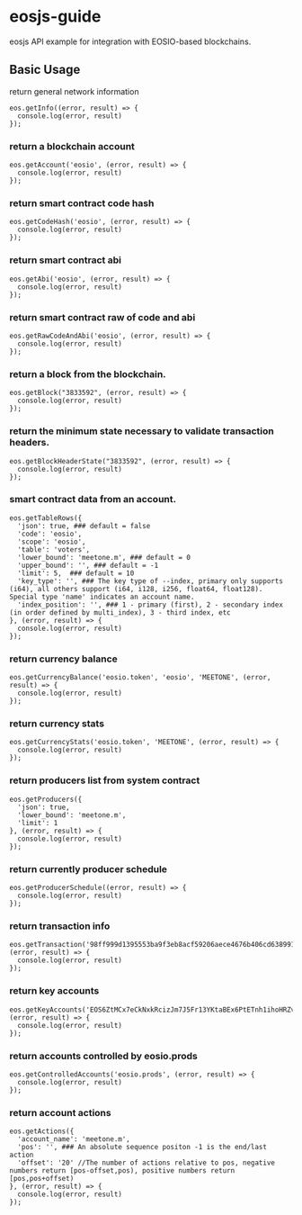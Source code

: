 # eosjs-guide
eosjs API example for integration with EOSIO-based blockchains.

## Basic Usage

return general network information

```
eos.getInfo((error, result) => {
  console.log(error, result)
});
```

### return a blockchain account
```
eos.getAccount('eosio', (error, result) => {
  console.log(error, result)
});
```

### return smart contract code hash
```
eos.getCodeHash('eosio', (error, result) => {
  console.log(error, result)
});
```

### return smart contract abi
```
eos.getAbi('eosio', (error, result) => {
  console.log(error, result)
});
```

### return smart contract raw of code and abi
```
eos.getRawCodeAndAbi('eosio', (error, result) => {
  console.log(error, result)
});
```

### return a block from the blockchain.
```
eos.getBlock("3833592", (error, result) => {
  console.log(error, result)
});
```

### return the minimum state necessary to validate transaction headers.
```
eos.getBlockHeaderState("3833592", (error, result) => {
  console.log(error, result)
});
```

### smart contract data from an account.
```
eos.getTableRows({
  'json': true, ### default = false
  'code': 'eosio',
  'scope': 'eosio',
  'table': 'voters',
  'lower_bound': 'meetone.m', ### default = 0
  'upper_bound': '', ### default = -1
  'limit': 5,  ### default = 10
  'key_type': '', ### The key type of --index, primary only supports (i64), all others support (i64, i128, i256, float64, float128). Special type 'name' indicates an account name.
  'index_position': '', ### 1 - primary (first), 2 - secondary index (in order defined by multi_index), 3 - third index, etc
}, (error, result) => {
  console.log(error, result)
});
```

### return currency balance
```
eos.getCurrencyBalance('eosio.token', 'eosio', 'MEETONE', (error, result) => {
  console.log(error, result)
});
```

### return currency stats
```
eos.getCurrencyStats('eosio.token', 'MEETONE', (error, result) => {
  console.log(error, result)
});
```

### return producers list from system contract
```
eos.getProducers({
  'json': true,
  'lower_bound': 'meetone.m',
  'limit': 1
}, (error, result) => {
  console.log(error, result)
});
```

### return currently producer schedule
```
eos.getProducerSchedule((error, result) => {
  console.log(error, result)
});
```

### return transaction info
```
eos.getTransaction('98ff999d1395553ba9f3eb8acf59206aece4676b406cd6389911b42378c4ccdb', (error, result) => {
  console.log(error, result)
});
```

### return key accounts
```
eos.getKeyAccounts('EOS6ZtMCx7eCkNxkRcizJm7J5Fr13YKtaBEx6PtETnh1ihoHRZvWU', (error, result) => {
  console.log(error, result)
});
```

### return accounts controlled by eosio.prods
```
eos.getControlledAccounts('eosio.prods', (error, result) => {
  console.log(error, result)
});
```

### return account actions
```
eos.getActions({
  'account_name': 'meetone.m',
  'pos': '', ### An absolute sequence positon -1 is the end/last action
  'offset': '20' //The number of actions relative to pos, negative numbers return [pos-offset,pos), positive numbers return [pos,pos+offset)
}, (error, result) => {
  console.log(error, result)
});
```
